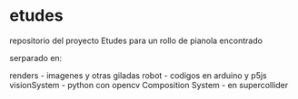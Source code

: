 # etudes
repositorio del proyecto Etudes para un rollo de pianola encontrado

serparado en:

renders - imagenes y otras giladas
robot - codigos en arduino y p5js 
visionSystem - python con opencv 
Composition System - en supercollider


